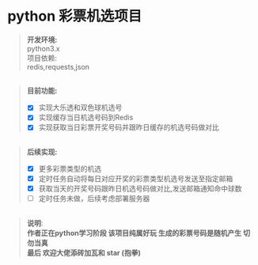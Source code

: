# python 彩票机选项目  
>__开发环境:__  
>python3.x  
>项目依赖:  
>redis,requests,json
##
>__目前功能:__
>- [x] 实现大乐透和双色球机选号  
>- [x] 实现缓存当日机选号码到Redis
>- [x] 实现获取当日彩票开奖号码并跟昨日缓存的机选号码做对比
##
>__后续实现:__
>- [x] 更多彩票类型的机选
>- [x] 定时任务自动将每日对应开奖的彩票类型机选号发送至指定邮箱
>- [x] 获取当天的开奖号码跟昨日机选号码做对比,发送邮箱通知命中球数    
>- [ ] 定时任务未做，后续考虑部署服务器
##
>__说明__:  
>__作者正在python学习阶段 该项目纯属好玩 生成的彩票号码是随机产生 切勿当真__  
>__最后 欢迎大佬添砖加瓦和 star (抱拳)__
